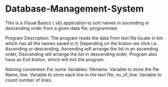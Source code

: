 # Database-Management-System
This is a Visual Basics (.vb) application to sort names in ascending or descending order from a given data file; programmed.

 Program Description:
           The program reads the data from text file locate in bin which has all the names saved in it;
           Depending on the button we click i.e. Ascending or descending,
           Ascending will arrange the list in an ascending order,
           Descending will arrange the list in descending order,
           Program also have an Exit button, which will exit the program.

 Naming convention For some Variables:
           filename: Variable to store the file Name,
           line: Variable to store each line in the text file,
           no_of_line: Variable to count number of lines.
